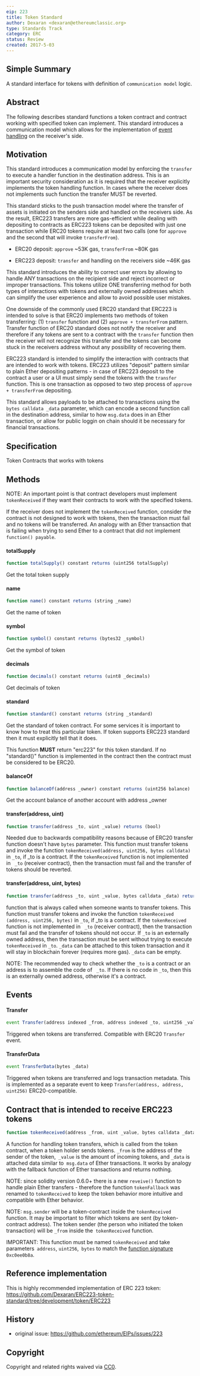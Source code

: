 ```yaml
---
eip: 223
title: Token Standard
author: Dexaran <dexaran@ethereumclassic.org>
type: Standards Track
category: ERC
status: Review
created: 2017-5-03
---
```


## Simple Summary

A standard interface for tokens with definition of `communication model` logic.

## Abstract

The following describes standard functions a token contract and contract working with specified token can implement. This standard introduces a communication model which allows for the implementation of [event handling](https://en.wikipedia.org/wiki/Event_(computing)) on the receiver's side.

## Motivation

This standard introduces a communication model by enforcing the `transfer` to execute a handler function in the destination address. This is an important security consideration as it is required that the receiver explicitly implements the token handling function. In cases where the receiver does not implements such function the transfer MUST be reverted.

This standard sticks to the push transaction model where the transfer of assets is initiated on the senders side and handled on the receivers side. As the result, ERC223 transfers are more gas-efficient while dealing with depositing to contracts as ERC223 tokens can be deposited with just one transaction while ERC20 tokens require at least two calls (one for `approve` and the second that will invoke `transferFrom`).

- ERC20 deposit: `approve` ~53K gas, `transferFrom` ~80K gas

- ERC223 deposit: `transfer` and handling on the receivers side ~46K gas

This standard introduces the ability to correct user errors by allowing to handle ANY transactions on the recipient side and reject incorrect or improper transactions. This tokens utilize ONE transferring method for both types of interactions with tokens and externally owned addresses which can simplify the user experience and allow to avoid possible user mistakes.

One downside of the commonly used ERC20 standard that ERC223 is intended to solve is that ERC20 implements two methods of token transferring: (1) `transfer` function and (2) `approve + transferFrom` pattern. Transfer function of ERC20 standard does not notify the receiver and therefore if any tokens are sent to a contract with the `transfer` function then the receiver will not recognize this transfer and the tokens can become stuck in the receivers address without any possibility of recovering them.

ERC223 standard is intended to simplify the interaction with contracts that are intended to work with tokens. ERC223 utilizes "deposit" pattern similar to plain Ether depositing patterns - in case of ERC223 deposit to the contract a user or a UI must simply send the tokens with the `transfer` function. This is one transaction as opposed to two step process of `approve + transferFrom` depositing.

This standard allows payloads to be attached to transactions using the `bytes calldata _data` parameter, which can encode a second function call in the destination address, similar to how `msg.data` does in an Ether transaction, or allow for public loggin on chain should it be necessary for financial transactions.

## Specification

Token
Contracts that works with tokens

## Methods

NOTE: An important point is that contract developers must implement `tokenReceived` if they want their contracts to work with the specified tokens.

If the receiver does not implement the `tokenReceived` function, consider the contract is not designed to work with tokens, then the transaction must fail and no tokens will be transferred. An analogy with an Ether transaction that is failing when trying to send Ether to a contract that did not implement `function() payable`.


#### totalSupply

```js
function totalSupply() constant returns (uint256 totalSupply)
```
Get the total token supply

#### name

```js
function name() constant returns (string _name)
```
Get the name of token

#### symbol

```js
function symbol() constant returns (bytes32 _symbol)
```
Get the symbol of token

#### decimals

```js
function decimals() constant returns (uint8 _decimals)
```
Get decimals of token

#### standard

```js
function standard() constant returns (string _standard)
```
Get the standard of token contract. For some services it is important to know how to treat this particular token. If token supports ERC223 standard then it must explicitly tell that it does.

This function **MUST** return "erc223" for this token standard. If no "standard()" function is implemented in the contract then the contract must be considered to be ERC20.

#### balanceOf

```js
function balanceOf(address _owner) constant returns (uint256 balance)
```
Get the account balance of another account with address _owner


#### transfer(address, uint)

```js
function transfer(address _to, uint _value) returns (bool)
```

Needed due to backwards compatibility reasons because of ERC20 transfer function doesn't have `bytes` parameter. This function must transfer tokens and invoke the function `tokenReceived(address, uint256, bytes calldata)` in `_to`, if _to is a contract. If the `tokenReceived` function is not implemented in ` _to` (receiver contract), then the transaction must fail and the transfer of tokens should be reverted.

#### transfer(address, uint, bytes)

```js
function transfer(address _to, uint _value, bytes calldata _data) returns (bool)
```
function that is always called when someone wants to transfer tokens.
This function must transfer tokens and invoke the function `tokenReceived (address, uint256, bytes)` in `_to`, if _to is a contract. If the `tokenReceived` function is not implemented in ` _to` (receiver contract), then the transaction must fail and the transfer of tokens should not occur. 
If `_to` is an externally owned address, then the transaction must be sent without trying to execute ` tokenReceived` in `_to`.
 `_data` can be attached to this token transaction and it will stay in blockchain forever (requires more gas). `_data` can be empty.

NOTE: The recommended way to check whether the `_to` is a contract or an address is to assemble the code of ` _to`. If there is no code in `_to`, then this is an externally owned address, otherwise it's a contract.

## Events

#### Transfer

```js
event Transfer(address indexed _from, address indexed _to, uint256 _value)
```

Triggered when tokens are transferred. Compatible with ERC20 `Transfer` event.

#### TransferData

```js
event TransferData(bytes _data)
```

Triggered when tokens are transferred and logs transaction metadata. This is implemented as a separate event to keep `Transfer(address, address, uint256)` ERC20-compatible.

## Contract that is intended to receive ERC223 tokens

```js
function tokenReceived(address _from, uint _value, bytes calldata _data)
```
A function for handling token transfers, which is called from the token contract, when a token holder sends tokens. `_from` is the address of the sender of the token,` _value` is the amount of incoming tokens, and `_data` is attached data similar to` msg.data` of Ether transactions. It works by analogy with the fallback function of Ether transactions and returns nothing.

NOTE: since solidity version 0.6.0+ there is a new `reveive()` function to handle plain Ether transfers - therefore the function `tokenFallback` was renamed to `tokenReceived` to keep the token behavior more intuitive and compatible with Ether behavior.

NOTE: `msg.sender` will be a token-contract inside the `tokenReceived` function. It may be important to filter which tokens are sent (by token-contract address). The token sender (the person who initiated the token transaction) will be `_from` inside the` tokenReceived` function.

IMPORTANT: This function must be named `tokenReceived` and take parameters` address`, `uint256`,` bytes` to match the [function signature](https://www.4byte.directory/signatures/?bytes4_signature=0xc0ee0b8a) `0xc0ee0b8a`.

## Reference implementation
This is highly recommended implementation of ERC 223 token: https://github.com/Dexaran/ERC223-token-standard/tree/development/token/ERC223

## History

- original issue: https://github.com/ethereum/EIPs/issues/223

## Copyright
Copyright and related rights waived via [CC0](../LICENSE.md).

